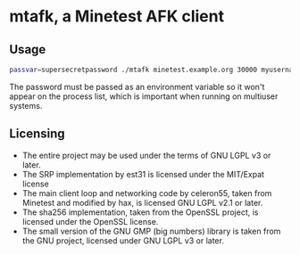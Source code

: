 # mtafk, a Minetest AFK client

## Usage
```sh
passvar=supersecretpassword ./mtafk minetest.example.org 30000 myusername passvar
```

The password must be passed as an environment variable so it won't appear on
the process list, which is important when running on multiuser systems.

## Licensing

* The entire project may be used under the terms of GNU LGPL v3 or later.
* The SRP implementation by est31 is licensed under the MIT/Expat license
* The main client loop and networking code by celeron55, taken from Minetest
  and modified by hax, is licensed GNU LGPL v2.1 or later.
* The sha256 implementation, taken from the OpenSSL project, is licensed
  under the OpenSSL license.
* The small version of the GNU GMP (big numbers) library is taken from the
  GNU project, licensed under GNU LGPL v3 or later.
